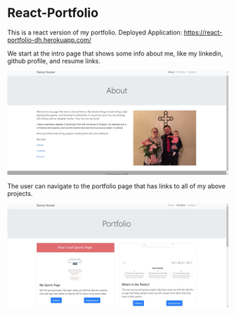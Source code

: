 # React-Portfolio

This is a react version of my portfolio. Deployed Application: https://react-portfolio-dh.herokuapp.com/

We start at the intro page that shows some info about me, like my linkedin, github profile, and resume links.

![About me page](./public/app.start.jpg)

The user can navigate to the portfolio page that has links to all of my above projects.

![Portfolio page](./public/app.portfolio.jpg)


